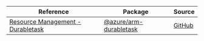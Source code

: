 | Reference | Package | Source |
|---|---|---|
|[Resource Management - Durabletask](arm-durabletask-readme.md)|[@azure/arm-durabletask](https://www.npmjs.com/package/@azure/arm-durabletask)|[GitHub](https://github.com/Azure/azure-sdk-for-js/blob/main/sdk/durabletask/arm-durabletask)|
